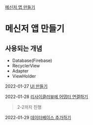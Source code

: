 [메신저 앱 만들기](https://wikidocs.net/107910 "WikiDocs")   

메신저 앱 만들기
===

## 사용되는 개념
- Database(Firebase)
- RecyclerView
- Adapter
- ViewHolder    

2022-01-27 
[UI 만들기](https://wikidocs.net/111713)   

2022-01-28
[리사이클러뷰에 어댑터 연결하기](https://wikidocs.net/111714 "WikiDocs")   
>2-2까지 진행

2022-01-29
[데이터베이스 추가하기](https://wikidocs.net/111715 "WikiDocs")

